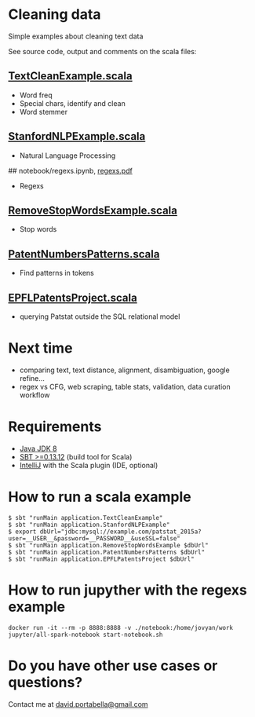 # Cleaning data

Simple examples about cleaning text data

See source code, output and comments on the scala files:

## [TextCleanExample.scala](https://github.com/dportabella/cleaning_data_tutorial/blob/master/src/main/scala/application/TextCleanExample.scala)
- Word freq
- Special chars, identify and clean
- Word stemmer

## [StanfordNLPExample.scala](https://github.com/dportabella/cleaning_data_tutorial/blob/master/src/main/scala/application/StanfordNLPExample.scala)
- Natural Language Processing

## notebook/regexs.ipynb, [regexs.pdf](https://github.com/dportabella/cleaning_data_tutorial/blob/master/notebook/regexs.pdf)
- Regexs

## [RemoveStopWordsExample.scala](https://github.com/dportabella/cleaning_data_tutorial/blob/master/src/main/scala/application/RemoveStopWordsExample.scala)
- Stop words

## [PatentNumbersPatterns.scala](https://github.com/dportabella/cleaning_data_tutorial/blob/master/src/main/scala/application/PatentNumbersPatterns.scala)
- Find patterns in tokens

## [EPFLPatentsProject.scala](https://github.com/dportabella/cleaning_data_tutorial/blob/master/src/main/scala/application/EPFLPatentsProject.scala)
- querying Patstat outside the SQL relational model


# Next time
- comparing text, text distance, alignment, disambiguation, google refine…
- regex vs CFG, web scraping, table stats, validation, data curation workflow


# Requirements
- [Java JDK 8](http://www.oracle.com/technetwork/java/javase/downloads/)
- [SBT >=0.13.12](http://www.scala-sbt.org/) (build tool for Scala)
- [IntelliJ](https://www.jetbrains.com/idea/) with the Scala plugin (IDE, optional)

# How to run a scala example
```
$ sbt "runMain application.TextCleanExample"
$ sbt "runMain application.StanfordNLPExample"
$ export dbUrl="jdbc:mysql://example.com/patstat_2015a?user=__USER__&password=__PASSWORD__&useSSL=false"
$ sbt "runMain application.RemoveStopWordsExample $dbUrl"
$ sbt "runMain application.PatentNumbersPatterns $dbUrl"
$ sbt "runMain application.EPFLPatentsProject $dbUrl"
```

# How to run jupyther with the regexs example
```
docker run -it --rm -p 8888:8888 -v ./notebook:/home/jovyan/work jupyter/all-spark-notebook start-notebook.sh
```


# Do you have other use cases or questions?
Contact me at <david.portabella@gmail.com>
